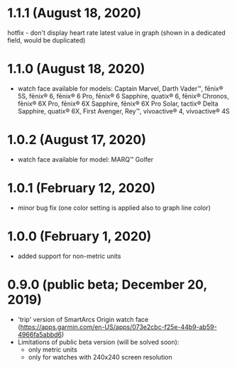# 1.1.1 (August 18, 2020)
hotfix - don't display heart rate latest value in graph (shown in a dedicated field, would be duplicated)

# 1.1.0 (August 18, 2020)
* watch face available for models: Captain Marvel, Darth Vader™, fēnix® 5S, fēnix® 6, fēnix® 6 Pro, fēnix® 6 Sapphire, quatix® 6, fēnix® Chronos, fēnix® 6X Pro, fēnix® 6X Sapphire, fēnix® 6X Pro Solar, tactix® Delta Sapphire, quatix® 6X, First Avenger, Rey™, vívoactive® 4, vívoactive® 4S

# 1.0.2 (August 17, 2020)
* watch face available for model: MARQ™ Golfer

# 1.0.1 (February 12, 2020)
* minor bug fix (one color setting is applied also to graph line color)

# 1.0.0 (February 1, 2020)
* added support for non-metric units

# 0.9.0 (public beta; December 20, 2019)
* 'trip' version of SmartArcs Origin watch face (https://apps.garmin.com/en-US/apps/073e2cbc-f25e-44b9-ab59-4966fa5abbd6)
* Limitations of public beta version (will be solved soon):
  * only metric units
  * only for watches with 240x240 screen resolution
